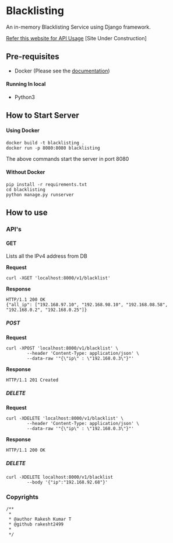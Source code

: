 # Blacklisting
An in-memory Blacklisting Service using Django framework.

[Refer this website for API Usage](https://rakesht2499.github.io/Blacklisting/) [Site Under Construction]

## Pre-requisites

- Docker (Please see the [documentation](https://docs.docker.com/engine/install/))

#### Running In local

- Python3

## How to Start Server

#### Using Docker

```shell script
docker build -t blacklisting .
docker run -p 8080:8080 blacklisting
```
The above commands start the server in port 8080

#### Without Docker

```shell script
pip install -r requirements.txt
cd blacklisting
python manage.py runserver
```

## How to use

### API's

#### GET

Lists all the IPv4 address from DB


**Request**

```shell script
curl -XGET 'localhost:8000/v1/blacklist'
```


**Response**
```shell script
HTTP/1.1 200 OK
{"all_ip": ["192.168.97.10", "192.168.98.10", "192.168.08.58", "192.168.0.2", "192.168.0.25"]}
```

##### POST


**Request**

```shell script
curl -XPOST 'localhost:8000/v1/blacklist' \
        --header 'Content-Type: application/json' \
        --data-raw '"{\"ip\" : \"192.168.0.3\"}"'
```


**Response**
```shell script
HTTP/1.1 201 Created
```

##### DELETE

**Request**

```shell script
curl -XDELETE 'localhost:8000/v1/blacklist' \
        --header 'Content-Type: application/json' \
        --data-raw '"{\"ip\" : \"192.168.0.3\"}"'
```


**Response**
```shell script
HTTP/1.1 200 OK
```


##### DELETE

```shell script
curl -XDELETE localhost:8000/v1/blacklist
        --body '{"ip":"192.168.92.68"}'
```

### Copyrights
```
/**
 * 
 * @author Rakesh Kumar T
 * @github rakesht2499
 *
 */
```

